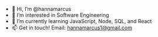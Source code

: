 - 👋 Hi, I’m @hannamarcus
- 👀 I’m interested in Software Engineering
- 🌱 I’m currently learning JavaScript, Node, SQL, and React
- 📫 Get in touch! Email: hannamarcus1@gmail.com

<!---
hannamarcus/hannamarcus is a ✨ special ✨ repository because its `README.md` (this file) appears on your GitHub profile.
You can click the Preview link to take a look at your changes.
--->
